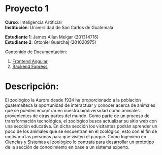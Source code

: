 # Proyecto 1

**Curso**: Inteligencia Artificial   
**Institución**: Universidad de San Carlos de Guatemala  

**Estudiante 1**: James Allan Melgar (201314716)  
**Estudiante 2**: Ottoniel Guarchaj  (201020975) 

Contenido de Documentación:

1. [Frontend Angular](wiki/backend.md)
1. [Backend Express](wiki/frontend.md)


# Descripción:
El zoológico la Aurora desde 1924 ha proporcionado a la población guatemalteca la oportunidad de interactuar y conocer acerca de animales que se pueden encontrar en nuestra biodiversidad como animales provenientes de otras partes del mundo. 
Como parte de un proceso de transformación tecnológica, el zoológico busca actualizar su sitio web con una sección educativa. En dicha sección los visitantes podrán aprender un poco de los animales que se encuentran en el zoológico, esto con el fin de motivar a las personas para que visiten el parque. Como Ingeniero en Ciencias y Sistemas el zoológico lo contrata para desarrollar un prototipo de la sección de conocimiento en base a un sistema experto.
